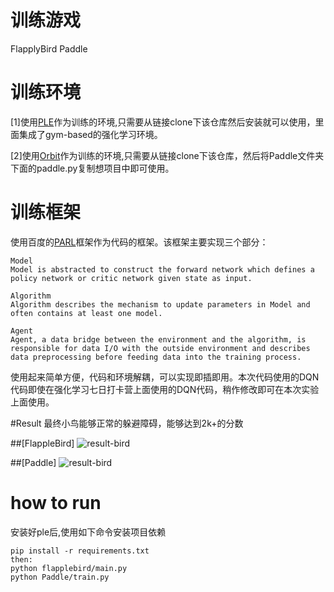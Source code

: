 # 训练游戏
FlapplyBird
Paddle
# 训练环境
[1]使用[PLE](https://github.com/ntasfi/PyGame-Learning-Environment)作为训练的环境,只需要从链接clone下该仓库然后安装就可以使用，里面集成了gym-based的强化学习环境。

[2]使用[Orbit](https://github.com/shivaverma/Orbit)作为训练的环境,只需要从链接clone下该仓库，然后将Paddle文件夹下面的paddle.py复制想项目中即可使用。
# 训练框架
使用百度的[PARL](https://github.com/PaddlePaddle/PARL)框架作为代码的框架。该框架主要实现三个部分：

	Model
	Model is abstracted to construct the forward network which defines a policy network or critic network given state as input.
	
	Algorithm
	Algorithm describes the mechanism to update parameters in Model and often contains at least one model.
	
	Agent
	Agent, a data bridge between the environment and the algorithm, is responsible for data I/O with the outside environment and describes data preprocessing before feeding data into the training process.

使用起来简单方便，代码和环境解耦，可以实现即插即用。本次代码使用的DQN代码即使在强化学习七日打卡营上面使用的DQN代码，稍作修改即可在本次实验上面使用。

#Result
最终小鸟能够正常的躲避障碍，能够达到2k+的分数

##[FlappleBird]
![result-bird](./files/bird.gif)

##[Paddle]
![result-bird](./files/paddle.gif)
# how to run
安装好ple后,使用如下命令安装项目依赖

	pip install -r requirements.txt
	then:
	python flapplebird/main.py
	python Paddle/train.py


